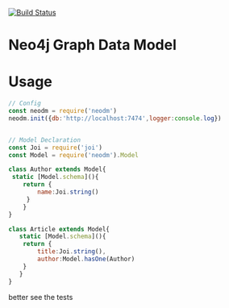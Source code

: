[![Build Status](https://travis-ci.org/catalint/neodm.svg?branch=master)](https://travis-ci.org/catalint/neodm)

Neo4j Graph Data Model
===

Usage
===

```js
// Config
const neodm = require('neodm')
neodm.init({db:'http://localhost:7474',logger:console.log})


// Model Declaration
const Joi = require('joi')
const Model = require('neodm').Model

class Author extends Model{
 static [Model.schema](){
    return {
        name:Joi.string()
     }
    }
}

class Article extends Model{
   static [Model.schema](){
    return {
        title:Joi.string(),
        author:Model.hasOne(Author)
    }
   }
}

```

better see the tests
